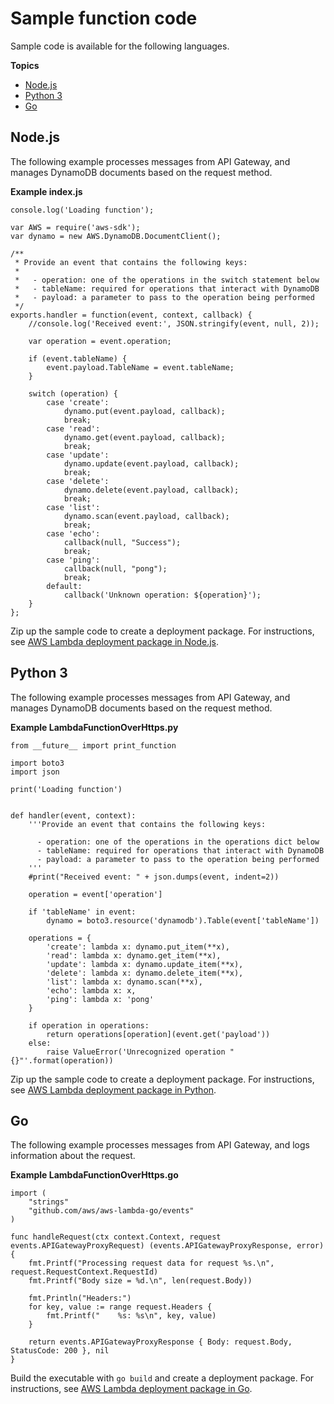 # Sample function code<a name="services-apigateway-code"></a>

Sample code is available for the following languages\.

**Topics**
+ [Node\.js](#services-apigateway-code-nodejs)
+ [Python 3](#services-apigateway-code-python)
+ [Go](#services-apigateway-code-go)

## Node\.js<a name="services-apigateway-code-nodejs"></a>

The following example processes messages from API Gateway, and manages DynamoDB documents based on the request method\.

**Example index\.js**  

```
console.log('Loading function');

var AWS = require('aws-sdk');
var dynamo = new AWS.DynamoDB.DocumentClient();

/**
 * Provide an event that contains the following keys:
 *
 *   - operation: one of the operations in the switch statement below
 *   - tableName: required for operations that interact with DynamoDB
 *   - payload: a parameter to pass to the operation being performed
 */
exports.handler = function(event, context, callback) {
    //console.log('Received event:', JSON.stringify(event, null, 2));

    var operation = event.operation;

    if (event.tableName) {
        event.payload.TableName = event.tableName;
    }

    switch (operation) {
        case 'create':
            dynamo.put(event.payload, callback);
            break;
        case 'read':
            dynamo.get(event.payload, callback);
            break;
        case 'update':
            dynamo.update(event.payload, callback);
            break;
        case 'delete':
            dynamo.delete(event.payload, callback);
            break;
        case 'list':
            dynamo.scan(event.payload, callback);
            break;
        case 'echo':
            callback(null, "Success");
            break;
        case 'ping':
            callback(null, "pong");
            break;
        default:
            callback('Unknown operation: ${operation}');
    }
};
```

Zip up the sample code to create a deployment package\. For instructions, see [AWS Lambda deployment package in Node\.js](nodejs-package.md)\.

## Python 3<a name="services-apigateway-code-python"></a>

The following example processes messages from API Gateway, and manages DynamoDB documents based on the request method\.

**Example LambdaFunctionOverHttps\.py**  

```
from __future__ import print_function

import boto3
import json

print('Loading function')


def handler(event, context):
    '''Provide an event that contains the following keys:

      - operation: one of the operations in the operations dict below
      - tableName: required for operations that interact with DynamoDB
      - payload: a parameter to pass to the operation being performed
    '''
    #print("Received event: " + json.dumps(event, indent=2))

    operation = event['operation']

    if 'tableName' in event:
        dynamo = boto3.resource('dynamodb').Table(event['tableName'])

    operations = {
        'create': lambda x: dynamo.put_item(**x),
        'read': lambda x: dynamo.get_item(**x),
        'update': lambda x: dynamo.update_item(**x),
        'delete': lambda x: dynamo.delete_item(**x),
        'list': lambda x: dynamo.scan(**x),
        'echo': lambda x: x,
        'ping': lambda x: 'pong'
    }

    if operation in operations:
        return operations[operation](event.get('payload'))
    else:
        raise ValueError('Unrecognized operation "{}"'.format(operation))
```

Zip up the sample code to create a deployment package\. For instructions, see [AWS Lambda deployment package in Python](python-package.md)\.

## Go<a name="services-apigateway-code-go"></a>

The following example processes messages from API Gateway, and logs information about the request\.

**Example LambdaFunctionOverHttps\.go**  

```
import (
    "strings"
    "github.com/aws/aws-lambda-go/events"
)

func handleRequest(ctx context.Context, request events.APIGatewayProxyRequest) (events.APIGatewayProxyResponse, error) {
    fmt.Printf("Processing request data for request %s.\n", request.RequestContext.RequestId)
    fmt.Printf("Body size = %d.\n", len(request.Body))

    fmt.Println("Headers:")
    for key, value := range request.Headers {
        fmt.Printf("    %s: %s\n", key, value)
    }

    return events.APIGatewayProxyResponse { Body: request.Body, StatusCode: 200 }, nil
}
```

Build the executable with `go build` and create a deployment package\. For instructions, see [AWS Lambda deployment package in Go](golang-package.md)\.